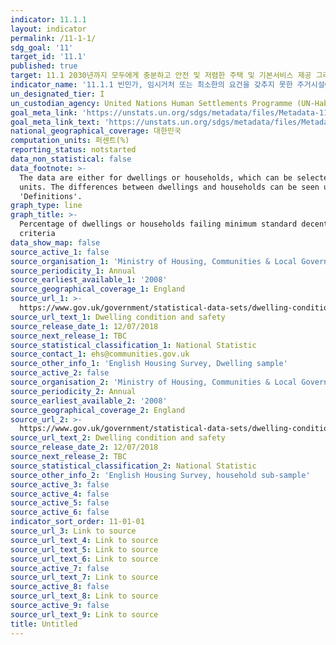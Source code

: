 ```yaml
---
indicator: 11.1.1
layout: indicator
permalink: /11-1-1/
sdg_goal: '11'
target_id: '11.1'
published: true
target: 11.1 2030년까지 모두에게 충분하고 안전 및 저렴한 주택 및 기본서비스 제공 그리고 빈민가 개선
indicator_name: '11.1.1 빈민가, 임시거처 또는 최소한의 요건을 갖추지 못한 주거시설에 거주하는 도시인구비율'
un_designated_tier: I
un_custodian_agency: United Nations Human Settlements Programme (UN-Habitat)
goal_meta_link: 'https://unstats.un.org/sdgs/metadata/files/Metadata-11-01-01.pdf'
goal_meta_link_text: 'https://unstats.un.org/sdgs/metadata/files/Metadata-11-01-01.pdf'
national_geographical_coverage: 대한민국
computation_units: 퍼센트(%)
reporting_status: notstarted
data_non_statistical: false
data_footnote: >-
  The data are either for dwellings or households, which can be selected under
  units. The differences between dwellings and households can be seen under
  'Definitions'.
graph_type: line
graph_title: >-
  Percentage of dwellings or households failing minimum standard decent homes
  criteria
data_show_map: false
source_active_1: false
source_organisation_1: 'Ministry of Housing, Communities & Local Government'
source_periodicity_1: Annual
source_earliest_available_1: '2008'
source_geographical_coverage_1: England
source_url_1: >-
  https://www.gov.uk/government/statistical-data-sets/dwelling-condition-and-safety
source_url_text_1: Dwelling condition and safety
source_release_date_1: 12/07/2018
source_next_release_1: TBC
source_statistical_classification_1: National Statistic
source_contact_1: ehs@communities.gov.uk
source_other_info_1: 'English Housing Survey, Dwelling sample'
source_active_2: false
source_organisation_2: 'Ministry of Housing, Communities & Local Government'
source_periodicity_2: Annual
source_earliest_available_2: '2008'
source_geographical_coverage_2: England
source_url_2: >-
  https://www.gov.uk/government/statistical-data-sets/dwelling-condition-and-safety
source_url_text_2: Dwelling condition and safety
source_release_date_2: 12/07/2018
source_next_release_2: TBC
source_statistical_classification_2: National Statistic
source_other_info_2: 'English Housing Survey, household sub-sample'
source_active_3: false
source_active_4: false
source_active_5: false
source_active_6: false
indicator_sort_order: 11-01-01
source_url_3: Link to source
source_url_text_4: Link to source
source_url_text_5: Link to source
source_url_text_6: Link to source
source_active_7: false
source_url_text_7: Link to source
source_active_8: false
source_url_text_8: Link to source
source_active_9: false
source_url_text_9: Link to source
title: Untitled
---
```

